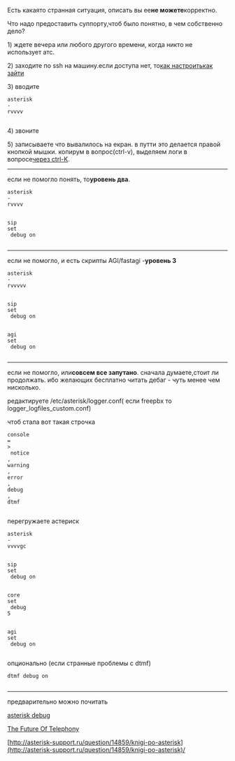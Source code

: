 Есть какаято странная ситуация, описать вы ее**не можете**корректно.

Что надо предоставить суппорту,чтоб было понятно, в чем собственно дело?

1\) ждете вечера или любого другого времени, когда никто не использует атс.

2\) заходите по ssh на машину.если доступа нет, то[как настроить](http://redhat-club.org/2011/%D1%83%D1%81%D1%82%D0%B0%D0%BD%D0%BE%D0%B2%D0%BA%D0%B0-%D0%B8-%D0%BD%D0%B0%D1%81%D1%82%D1%80%D0%BE%D0%B9%D0%BA%D0%B0-openssh-%D1%81%D0%B5%D1%80%D0%B2%D0%B5%D1%80%D0%B0-%D0%B2-rhel-centos-fedora)[как зайти](http://dmitrykhn.homedns.org/wp/2009/02/putty-console-to-linux-from-windows/)

3\) вводите

```
asterisk 
-
rvvvv


```

4\) звоните

5\) записываете что вывалилось на екран. в путти это делается правой кнопкой мышки. копирум в вопрос\(ctrl-v\), выделяем логи в вопросе[через ctrl-K](http://asterisk-support.ru/faq/).

---

если не помогло понять, то**уровень два**.

```
asterisk 
-
rvvvv


sip 
set
 debug on


```

---

если не помогло, и есть скрипты AGI/fastagi -**уровень 3**

```
asterisk 
-
rvvvvv


sip 
set
 debug on


agi 
set
 debug on


```

---

если не помогло, или**совсем все запутано**. сначала думаете,стоит ли продолжать. ибо желающих бесплатно читать дебаг - чуть менее чем нисколько.

редактируете /etc/asterisk/logger.conf\( если freepbx то logger_logfiles_custom.conf\)

чтоб стала вот такая строчка

```
console 
=
>
 notice
,
warning
,
error
,
debug
,
dtmf


```

перегружаете астериск

```
asterisk 
-
vvvvgc


sip 
set
 debug on


core 
set
 debug 
5


agi 
set
 debug on


```

опционально \(если странные проблемы с dtmf\)

```
dtmf debug on


```

---

предварительно можно почитать

[asterisk debug](http://www.voip-info.org/wiki/view/Asterisk+debugging)

[The Future Of Telephony](http://www.google.com.ua/url?sa=t&rct=j&q=&esrc=s&source=web&cd=1&ved=0CCEQFjAA&url=http%3A%2F%2Fwww.asteriskdocs.org%2F&ei=-ANqUPW9NuWI4gSnrYGoCg&usg=AFQjCNFwn8zDB58pgVUHBHeX9xEs4mzvDw&sig2=ii9-iGSfB4KMHIKruXCDpQ&cad=rja)

[http://asterisk-support.ru/question/14859/knigi-po-asterisk](http://asterisk-support.ru/question/14859/knigi-po-asterisk)/

